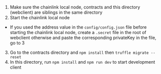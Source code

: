1. Make sure the chainlink local node, contracts and this directory (webclient) are siblings in the same directory
2. Start the chainlink local node
  - If you used the address value in the `config/config.json` file before starting the chainlink local node, 
    create a `.secret` file in the root of webclient otherwise and paste the corresponding privateKey in the file, go to 3
3. Go to the contracts directory and `npm install` then `truffle migrate --reset`
4. In this directory, run `npm install` and `npm run dev` to start development client
  